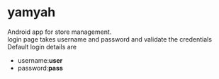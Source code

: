 # yamyah
Android app for store management.<br>
login page takes username and password and validate the credentials<br>
Default login details are
<ul>
<li>username:<b>user</b></li>
<li>   password:<b>pass</b></li>
</ul>
